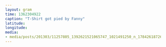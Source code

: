 ```yaml
---
layout: gram
time: 1362304922
caption: "T-Shirt got pied by Fanny"
latitude: 
longitude: 
media:
- media/posts/201303/11257805_1392621521065747_1021491250_n_17842618726000351.jpg
---
```

